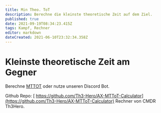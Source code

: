 ```yaml
---
title: Min Theo. ToT
description: Berechne die kleinste theoretische Zeit auf dem Ziel.
published: true
date: 2021-09-19T08:34:23.415Z
tags: Kampf, Rechner
editor: markdown
dateCreated: 2021-06-10T23:32:34.358Z
---
```


# Kleinste theoretische Zeit am Gegner



Berechne [MTTOT](https://th3-hero.github.io/AX-MTToT-Calculator/) oder nutze unseren Discord Bot.

Github Repo: [ https://github.com/Th3-Hero/AX-MTToT-Calculator](https://github.com/Th3-Hero/AX-MTToT-Calculator) Rechner von CMDR Th3Hero.